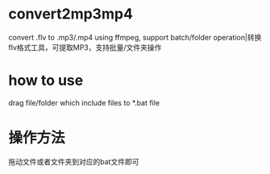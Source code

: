 # convert2mp3mp4
convert .flv to .mp3/.mp4 using ffmpeg, support batch/folder operation|转换flv格式工具，可提取MP3，支持批量/文件夹操作

# how to use 
drag file/folder which include files to *.bat file

# 操作方法
拖动文件或者文件夹到对应的bat文件即可
